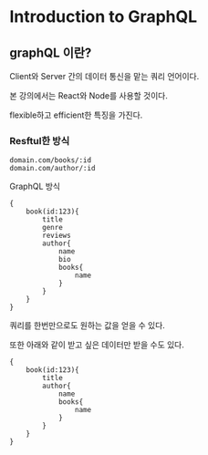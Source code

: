 # Introduction to GraphQL

## graphQL 이란?

Client와 Server 간의 데이터 통신을 맡는 쿼리 언어이다.

본 강의에서는 React와 Node를 사용할 것이다.

flexible하고 efficient한 특징을 가진다.

### Resftul한 방식

```
domain.com/books/:id
domain.com/author/:id
```

GraphQL 방식

```
{
	book(id:123){
		title
		genre
		reviews
		author{
			name
			bio
			books{
				name
			}
		}
	}
}
```

쿼리를 한번만으로도 원하는 값을 얻을 수 있다.

또한 아래와 같이 받고 싶은 데이터만 받을 수도 있다.

```
{
	book(id:123){
		title
		author{
			name
			books{
				name
			}
		}
	}
}

```

